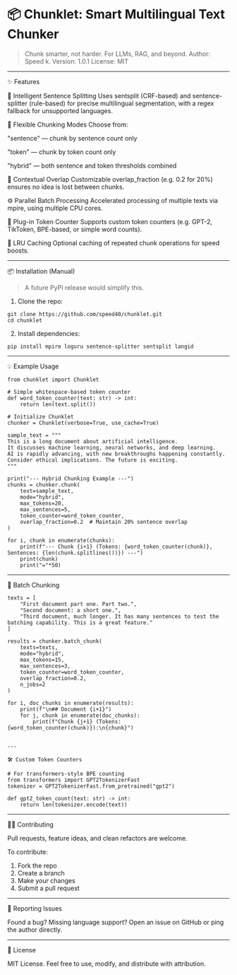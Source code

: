 # 📦 Chunklet: Smart Multilingual Text Chunker

> Chunk smarter, not harder. For LLMs, RAG, and beyond.
Author: Speed k.
Version: 1.0.1
License: MIT


---

✨ Features

🧠 Intelligent Sentence Splitting
Uses sentsplit (CRF-based) and sentence-splitter (rule-based) for precise multilingual segmentation, with a regex fallback for unsupported languages.

🧩 Flexible Chunking Modes
Choose from:

"sentence" — chunk by sentence count only

"token" — chunk by token count only

"hybrid" — both sentence and token thresholds combined


🔁 Contextual Overlap
Customizable overlap_fraction (e.g. 0.2 for 20%) ensures no idea is lost between chunks.

⚙️ Parallel Batch Processing
Accelerated processing of multiple texts via mpire, using multiple CPU cores.

🧩 Plug-in Token Counter
Supports custom token counters (e.g. GPT-2, TikToken, BPE-based, or simple word counts).

🚀 LRU Caching
Optional caching of repeated chunk operations for speed boosts.


---

📦 Installation (Manual)

> A future PyPI release would simplify this.


1. Clone the repo:

```
git clone https://github.com/speed40/chunklet.git
cd chunklet
```

2. Install dependencies:

```
pip install mpire loguru sentence-splitter sentsplit langid
```

---

💡 Example Usage
```
from chunklet import Chunklet

# Simple whitespace-based token counter
def word_token_counter(text: str) -> int:
    return len(text.split())

# Initialize Chunklet
chunker = Chunklet(verbose=True, use_cache=True)

sample_text = """
This is a long document about artificial intelligence.
It discusses machine learning, neural networks, and deep learning.
AI is rapidly advancing, with new breakthroughs happening constantly.
Consider ethical implications. The future is exciting.
"""

print("--- Hybrid Chunking Example ---")
chunks = chunker.chunk(
    text=sample_text,
    mode="hybrid",
    max_tokens=20,
    max_sentences=5,
    token_counter=word_token_counter,
    overlap_fraction=0.2  # Maintain 20% sentence overlap
)

for i, chunk in enumerate(chunks):
    print(f"--- Chunk {i+1} (Tokens: {word_token_counter(chunk)}, Sentences: {len(chunk.splitlines())}) ---")
    print(chunk)
    print("="*50)
```

---

🔄 Batch Chunking
```
texts = [
    "First document part one. Part two.",
    "Second document: a short one.",
    "Third document, much longer. It has many sentences to test the batching capability. This is a great feature."
]

results = chunker.batch_chunk(
    texts=texts,
    mode="hybrid",
    max_tokens=15,
    max_sentences=3,
    token_counter=word_token_counter,
    overlap_fraction=0.2,
    n_jobs=2
)

for i, doc_chunks in enumerate(results):
    print(f"\n## Document {i+1}")
    for j, chunk in enumerate(doc_chunks):
        print(f"Chunk {j+1} (Tokens: {word_token_counter(chunk)}):\n{chunk}")


---

🛠 Custom Token Counters

# For transformers-style BPE counting
from transformers import GPT2TokenizerFast
tokenizer = GPT2TokenizerFast.from_pretrained("gpt2")

def gpt2_token_count(text: str) -> int:
    return len(tokenizer.encode(text))
```

---

🧑‍💻 Contributing

Pull requests, feature ideas, and clean refactors are welcome.

To contribute:

 1. Fork the repo
 2. Create a branch
 3. Make your changes
 4. Submit a pull request



---

🐛 Reporting Issues

Found a bug? Missing language support?
Open an issue on GitHub or ping the author directly.


---

📜 License

MIT License.
Feel free to use, modify, and distribute with attribution.